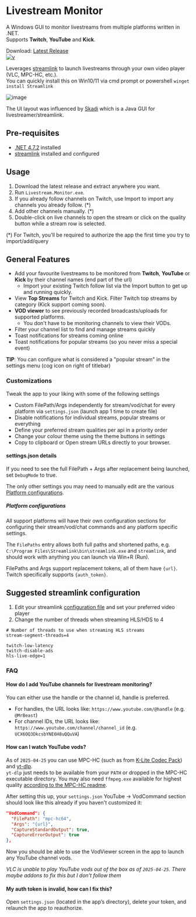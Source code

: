 # Livestream Monitor
A Windows GUI to monitor livestreams from multiple platforms written in .NET.  
Supports **Twitch**, **YouTube** and **Kick**.

Download: [Latest Release](https://github.com/laurencee/Livestream.Monitor/releases/latest)  
[![v](https://img.shields.io/github/v/release/laurencee/Livestream.Monitor?label=)](https://github.com/laurencee/Livestream.Monitor/releases/latest)

Leverages [streamlink](https://streamlink.github.io/) to launch livestreams through your own video player (VLC, MPC-HC, etc.).  
You can quickly install this on Win10/11 via cmd prompt or powershell `winget install Streamlink`

![image](https://cloud.githubusercontent.com/assets/3850553/12476536/b701f96c-c075-11e5-8bdd-45237f94f812.png)

The UI layout was influenced by [Skadi](https://github.com/s1mpl3x/skadi) which is a Java GUI for livestreamer/streamlink.

## Pre-requisites
* [.NET 4.7.2](https://dotnet.microsoft.com/download/dotnet-framework/net472) installed
* [streamlink](https://github.com/streamlink/streamlink) installed and configured

## Usage
1. Download the latest release and extract anywhere you want.
2. Run `Livestream.Monitor.exe`.
3. If you already follow channels on Twitch, use Import to import any channels you already follow. (*)
4. Add other channels manually. (*)
5. Double-click on live channels to open the stream or click on the quality button while a stream row is selected.

(*) For Twitch, you'll be required to authorize the app the first time you try to import/add/query 

## General Features
* Add your favourite livestreams to be monitored from **Twitch**, **YouTube** or **Kick** by their channel names (end part of the url)
  * Import your existing Twitch follow list via the Import button to get up and running quickly.
* View **Top Streams** for Twitch and Kick. Filter Twitch top streams by category (Kick support coming soon).
* **VOD viewer** to see previously recorded broadcasts/uploads for supported platforms.
  * You don't have to be monitoring channels to view their VODs.
* Filter your channel list to find and manage streams quickly
* Toast notifications for streams coming online
* Toast notifications for popular streams (so you never miss a special event)

**TIP**: You can configure what is considered a "popular stream" in the settings menu (cog icon on right of titlebar)

### Customizations

Tweak the app to your liking with some of the following settings

* Custom FilePath/Args independently for stream/vod/chat for every platform via `settings.json` (launch app 1 time to create file)
* Disable notifications for individual streams, popular streams or everything
* Define your preferred stream qualities per api in a priority order
* Change your colour theme using the theme buttons in settings
* Copy to clipboard or Open stream URLs directly to your browser.

#### settings.json details
If you need to see the full FilePath + Args after replacement being launched, set `DebugMode` to true.

The only other settings you may need to manually edit are the various [Platform configurations](#platform-configurations).

##### Platform configurations
All support platforms will have their own configuration sections for configuring their stream/vod/chat commands and any platform specific settings.

The `FilePaths` entry allows both full paths and shortened paths, e.g. `C:\Program Files\Streamlink\bin\streamlink.exe` and `streamlink`, and should work with anything you can launch via Win+R (Run).

FilePaths and Args support replacement tokens, all of them have `{url}`. Twitch specifically supports `{auth_token}`.

## Suggested streamlink configuration
1. Edit your streamlink [configuration file](https://streamlink.github.io/cli.html#configuration-file) and set your preferred video player
2. Change the number of threads when streaming HLS/HDS to 4
```
# Number of threads to use when streaming HLS streams
stream-segment-threads=4

twitch-low-latency
twitch-disable-ads
hls-live-edge=1
```

### FAQ

#### How do I add YouTube channels for livestream monitoring?

You can either use the handle or the channel id, handle is preferred.  
- For handles, the URL looks like: `https://www.youtube.com/@handle` (e.g. `@MrBeast`)  
- For channel IDs, the URL looks like: `https://www.youtube.com/channel/channel_id` (e.g. `UCX6OQ3DkcsbYNE6H8uQQuVA`)  

#### How can I watch YouTube vods?

As of `2025-04-25` you can use MPC-HC (such as from [K-Lite Codec Pack](https://codecguide.com/download_kl.htm)) and [yt-dlp](https://github.com/yt-dlp/yt-dlp/releases).  
`yt-dlp` just needs to be available from your `PATH` or dropped in the MPC-HC executable directory. You may also need `ffmpeg.exe` available for highest quality [according to the MPC-HC readme](https://github.com/clsid2/mpc-hc?tab=readme-ov-file#overview-of-features).

After setting this up, your `settings.json` YouTube -> VodCommand section should look like this already if you haven't customized it:
```json
"VodCommand": {
  "FilePath": "mpc-hc64",
  "Args": "{url}",
  "CaptureStandardOutput": true,
  "CaptureErrorOutput": true
},
```

Now you should be able to use the VodViewer screen in the app to launch any YouTube channel vods.

*VLC is unable to play YouTube vods out of the box as of `2025-04-25`. There maybe addons to fix this but I don't follow them*

#### My <platform> auth token is invalid, how can I fix this?

Open `settings.json` (located in the app’s directory), delete your token, and relaunch the app to reauthorize.
